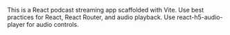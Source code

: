 <!-- Use this file to provide workspace-specific custom instructions to Copilot. For more details, visit https://code.visualstudio.com/docs/copilot/copilot-customization#_use-a-githubcopilotinstructionsmd-file -->

This is a React podcast streaming app scaffolded with Vite. Use best practices for React, React Router, and audio playback. Use react-h5-audio-player for audio controls.
